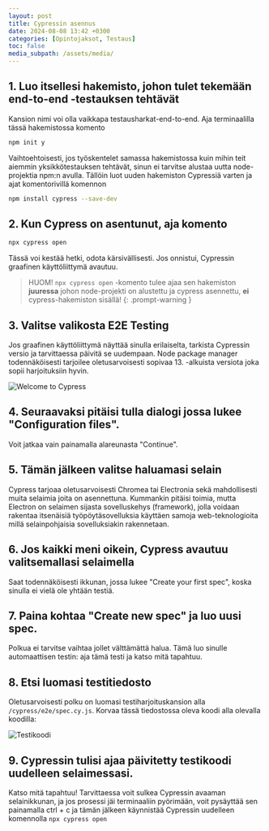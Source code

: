 ```yaml
---
layout: post
title: Cypressin asennus
date: 2024-08-08 13:42 +0300
categories: [Opintojaksot, Testaus]
toc: false
media_subpath: /assets/media/
---
```

## 1. Luo itsellesi hakemisto, johon tulet tekemään end-to-end -testauksen tehtävät

Kansion nimi voi olla vaikkapa testausharkat-end-to-end. Aja terminaalilla tässä hakemistossa komento

```bash
npm init y
```

Vaihtoehtoisesti, jos työskentelet samassa hakemistossa kuin mihin teit aiemmin yksikkötestauksen tehtävät, sinun ei tarvitse alustaa uutta node-projektia npm:n avulla. Tällöin luot uuden hakemiston Cypressiä varten ja ajat komentorivillä komennon

```bash
npm install cypress --save-dev
```

## 2. Kun Cypress on asentunut, aja komento

```bash
npx cypress open
```

Tässä voi kestää hetki, odota kärsivällisesti. Jos onnistui, Cypressin graafinen käyttöliittymä avautuu.

>HUOM! ```npx cypress open``` -komento tulee ajaa sen hakemiston **juuressa** johon node-projekti on alustettu ja cypress asennettu, **ei** cypress-hakemiston sisällä!
{: .prompt-warning }

## 3. Valitse valikosta E2E Testing

Jos graafinen käyttöliittymä näyttää sinulla erilaiselta, tarkista Cypressin versio ja tarvittaessa päivitä se uudempaan. Node package manager todennäköisesti tarjoilee oletusarvoisesti sopivaa 13. -alkuista versiota joka sopii harjoituksiin hyvin.

![Welcome to Cypress](welcome-to-cypress-1.jpg "welcome-to-cypress-1")

## 4. Seuraavaksi pitäisi tulla dialogi jossa lukee "Configuration files".

Voit jatkaa vain painamalla alareunasta "Continue".

## 5. Tämän jälkeen valitse haluamasi selain

Cypress tarjoaa oletusarvoisesti Chromea tai Electronia sekä mahdollisesti muita selaimia joita on asennettuna. Kummankin pitäisi toimia, mutta Electron on selaimen sijasta sovelluskehys (framework), jolla voidaan rakentaa itsenäisiä työpöytäsovelluksia käyttäen samoja web-teknologioita millä selainpohjaisia sovelluksiakin rakennetaan. 

## 6. Jos kaikki meni oikein, Cypress avautuu valitsemallasi selaimella

Saat todennäköisesti ikkunan, jossa lukee "Create your first spec", koska sinulla ei vielä ole yhtään testiä. 

## 7. Paina kohtaa "Create new spec" ja luo uusi spec.

Polkua ei tarvitse vaihtaa jollet välttämättä halua. Tämä luo sinulle automaattisen testin: aja tämä testi ja katso mitä tapahtuu.

## 8. Etsi luomasi testitiedosto

Oletusarvoisesti polku on luomasi testiharjoituskansion alla `/cypress/e2e/spec.cy.js`. Korvaa tässä tiedostossa oleva koodi alla olevalla koodilla:

![Testikoodi](test-code.jpg "test-code")

## 9. Cypressin tulisi ajaa päivitetty testikoodi uudelleen selaimessasi.

Katso mitä tapahtuu! Tarvittaessa voit sulkea Cypressin avaaman selainikkunan, ja jos prosessi jäi terminaaliin pyörimään, voit pysäyttää sen painamalla ctrl + c ja tämän jälkeen käynnistää Cypressin uudelleen komennolla `npx cypress open`

